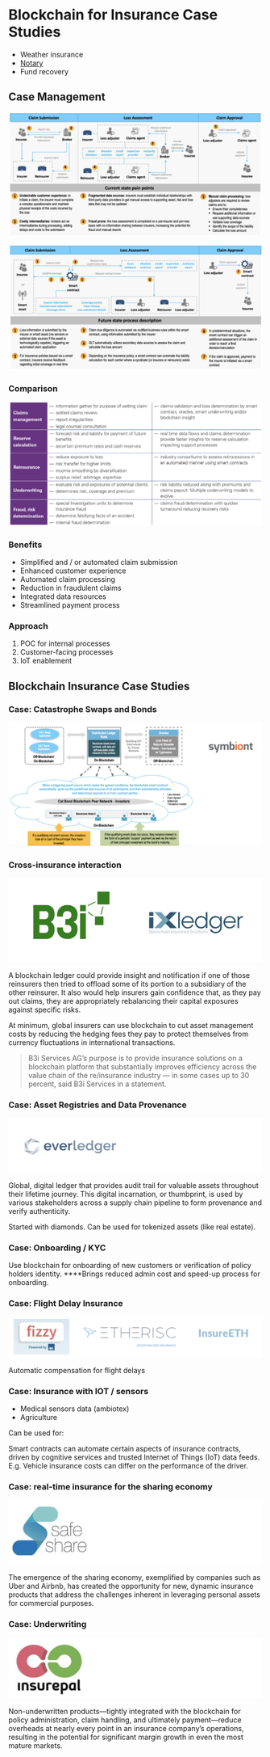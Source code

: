 # Blockchain for Insurance Case Studies

* Weather insurance
* [Notary](../../case-studies/notarization-platform.md)
* Fund recovery

## Case Management

![Now](../../.gitbook/assets/image%20%2863%29.png)



![With Blockchain](../../.gitbook/assets/image%20%2813%29.png)



### Comparison

![](../../.gitbook/assets/image%20%2872%29.png)

### Benefits

* Simplified and / or automated claim submission
* Enhanced customer experience
* Automated claim processing
* Reduction in fraudulent claims
* Integrated data resources
* Streamlined payment process

### Approach

1. POC for internal processes
2. Customer-facing processes
3. IoT enablement

## Blockchain Insurance Case Studies

### Case: Catastrophe Swaps and Bonds

![](../../.gitbook/assets/image%20%2819%29.png)

### Cross-insurance interaction

![](../../.gitbook/assets/image%20%2831%29.png)

A blockchain ledger could provide insight and notification if one of those reinsurers then tried to offload some of its portion to a subsidiary of the other reinsurer. It also would help insurers gain confidence that, as they pay out claims, they are appropriately rebalancing their capital exposures against specific risks.

At minimum, global insurers can use blockchain to cut asset management costs by reducing the hedging fees they pay to protect themselves from currency fluctuations in international transactions.

> B3i Services AG’s purpose is to provide insurance solutions on a blockchain platform that substantially improves efficiency across the value chain of the re/insurance industry — in some cases up to 30 percent, said B3i Services in a statement.

### **Case: Asset Registries and Data Provenance**

![](../../.gitbook/assets/image%20%2828%29.png)

Global, digital ledger that provides audit trail for valuable assets throughout their lifetime journey. This digital incarnation, or thumbprint, is used by various stakeholders across a supply chain pipeline to form provenance and verify authenticity.

Started with diamonds. Can be used for tokenized assets \(like real estate\).

### **Case: Onboarding / KYC**

Use blockchain for onboarding of new customers or verification of policy holders identity. ****Brings reduced admin cost and speed-up process for onboarding.

### **Case: Flight Delay Insurance**

![](../../.gitbook/assets/image%20%2864%29.png)

Automatic compensation for flight delays

### **Case: Insurance with IOT / sensors**

* Medical sensors data \(ambiotex\)
* Agriculture

Can be used for:

Smart contracts can automate certain aspects of insurance contracts, driven by cognitive services and trusted Internet of Things \(IoT\) data feeds. E.g. Vehicle insurance costs can differ on the performance of the driver.

### **Case: real-time insurance for the sharing economy**

![](../../.gitbook/assets/image%20%2821%29.png)

The emergence of the sharing economy, exemplified by companies such as Uber and Airbnb, has created the opportunity for new, dynamic insurance products that address the challenges inherent in leveraging personal assets for commercial purposes.

### **Case: Underwriting**

![](../../.gitbook/assets/image%20%2857%29.png)

Non-underwritten products—tightly integrated with the blockchain for policy administration, claim handling, and ultimately payment—reduce overheads at nearly every point in an insurance company’s operations, resulting in the potential for significant margin growth in even the most mature markets.  
  


###  

